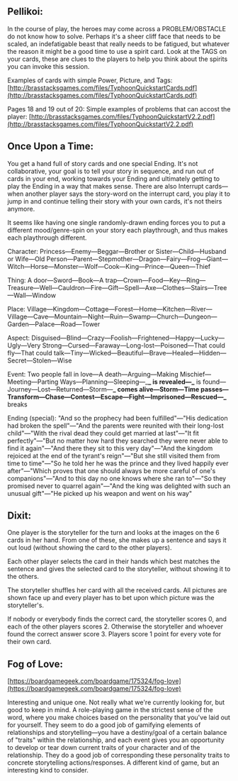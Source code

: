 ## Pellikoi:

In the course of play, the heroes may come across a PROBLEM/OBSTACLE do not know how to solve. Perhaps it's a sheer cliff face that needs to be scaled, an indefatigable beast that really needs to be fatigued, but whatever the reason it might be a good time to use a spirit card. Look at the TAGS on your cards, these are clues to the players to help you think about the spirits you can invoke this session.

Examples of cards with simple Power, Picture, and Tags: [http://brasstacksgames.com/files/TyphoonQuickstartCards.pdf](http://brasstacksgames.com/files/TyphoonQuickstartCards.pdf)

Pages 18 and 19 out of 20: Simple examples of problems that can accost the player: [http://brasstacksgames.com/files/TyphoonQuickstartV2.2.pdf](http://brasstacksgames.com/files/TyphoonQuickstartV2.2.pdf)

## Once Upon a Time:

You get a hand full of story cards and one special Ending. It's not collaborative, your goal is to tell your story in sequence, and run out of cards in your end, working towards your Ending and ultimately getting to play the Ending in a way that makes sense. There are also Interrupt cards—when another player says the story-word on the interrupt card, you play it to jump in and continue telling their story with your own cards, it's not theirs anymore.

It seems like having one single randomly-drawn ending forces you to put a different mood/genre-spin on your story each playthrough, and thus makes each playthrough different.

Character: Princess—Enemy—Beggar—Brother or Sister—Child—Husband or Wife—Old Person—Parent—Stepmother—Dragon—Fairy—Frog—Giant—Witch—Horse—Monster—Wolf—Cook—King—Prince—Queen—Thief

Thing: A door—Sword—Book—A trap—Crown—Food—Key—Ring—Treasure—Well—Cauldron—Fire—Gift—Spell—Axe—Clothes—Stairs—Tree—Wall—Window

Place: Village—Kingdom—Cottage—Forest—Home—Kitchen—River—Village—Cave—Mountain—Night—Ruin—Swamp—Church—Dungeon—Garden—Palace—Road—Tower

Aspect: Disguised—Blind—Crazy—Foolish—Frightened—Happy—Lucky—Ugly—Very Strong—Cursed—Faraway—Long-lost—Poisoned—That could fly—That could talk—Tiny—Wicked—Beautiful—Brave—Healed—Hidden—Secret—Stolen—Wise

Event: Two people fall in love—A death—Arguing—Making Mischief—Meeting—Parting Ways—Planning—Sleeping—\_**_ is revealed—_** is found—Journey—Lost—Returned—Storm—**_ comes alive—Storm—Time passes—Transform—Chase—Contest—Escape—Fight—Imprisoned—Rescued—_** breaks

Ending (special): "And so the prophecy had been fulfilled"—"His dedication had broken the spell"—"And the parents were reunited with their long-lost child"—"With the rival dead they could get married at last"—"It fit perfectly"—"But no matter how hard they searched they were never able to find it again"—"And there they sit to this very day"—"And the kingdom rejoiced at the end of the tyrant's reign"—"But she still visited them from time to time"—"So he told her he was the prince and they lived happily ever after"—"Which proves that one should always be more careful of one's companions"—"And to this day no one knows where she ran to"—"So they promised never to quarrel again"—"And the king was delighted with such an unusual gift"—"He picked up his weapon and went on his way"

## Dixit:

One player is the storyteller for the turn and looks at the images on the 6 cards in her hand. From one of these, she makes up a sentence and says it out loud (without showing the card to the other players).

Each other player selects the card in their hands which best matches the sentence and gives the selected card to the storyteller, without showing it to the others.

The storyteller shuffles her card with all the received cards. All pictures are shown face up and every player has to bet upon which picture was the storyteller's.

If nobody or everybody finds the correct card, the storyteller scores 0, and each of the other players scores 2. Otherwise the storyteller and whoever found the correct answer score 3. Players score 1 point for every vote for their own card.

## Fog of Love:

[https://boardgamegeek.com/boardgame/175324/fog-love](https://boardgamegeek.com/boardgame/175324/fog-love)

Interesting and unique one. Not really what we're currently looking for, but good to keep in mind. A role-playing game in the strictest sense of the word, where you make choices based on the personality that you've laid out for yourself. They seem to do a good job of gamifying elements of relationships and storytelling—you have a destiny/goal of a certain balance of "traits" within the relationship, and each event gives you an opportunity to develop or tear down current traits of your character and of the relationship. They do a good job of corresponding these personality traits to concrete storytelling actions/responses. A different kind of game, but an interesting kind to consider.
